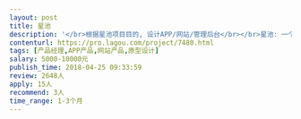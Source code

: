 ```yaml
---                
layout: post       
title: 星池           
description: '</br>根据星池项目目的, 设计APP/网站/管理后台</br></br>星池: 一个分布式数据存储系统, 一端汇聚社会存储资源(付费), 一端为社会提供数据存储(收费)</br></br>用户可以在APP和网站端:</br></br>1.查看平台存储资源价格曲线, 管理自我提供存储的收益情况, 管理数据存储资金消耗情况, 存储资源运行情况监控, 存储资源自由交易</br>2.平台自有价值公链与其他区块链公链数字货币在此可进行交易/兑换/查询等操作</br>'     
contenturl: https://pro.lagou.com/project/7480.html      
tags: [产品经理,APP产品,网站产品,原型设计]            
salary: 5000-10000元          
publish_time: 2018-04-25 09:33:59         
review: 2648人                   
apply: 15人                   
recommend: 3人                   
time_range: 1-3个月              
---                 
```

